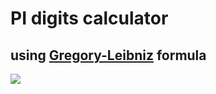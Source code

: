 # PI digits calculator
## using <a href="https://en.wikipedia.org/wiki/Leibniz_formula_for_%CF%80">Gregory-Leibniz</a> formula

<img src="https://wikimedia.org/api/rest_v1/media/math/render/svg/2a0b6b57cfd88db9c30a65ae647df063af02dfb5">
